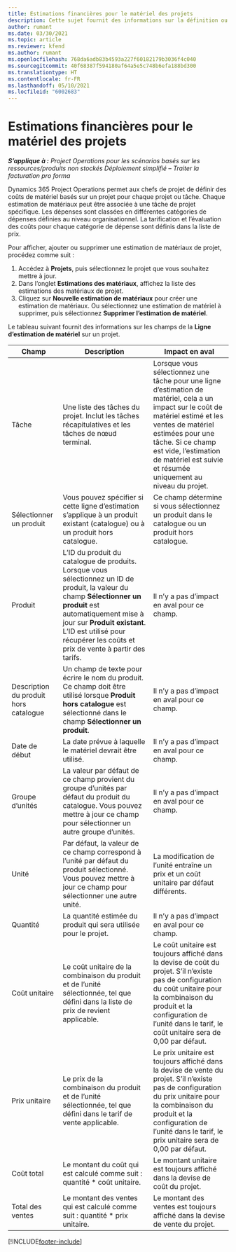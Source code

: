 ```yaml
---
title: Estimations financières pour le matériel des projets
description: Cette sujet fournit des informations sur la définition ou l’estimation du matériel basé sur le projet.
author: rumant
ms.date: 03/30/2021
ms.topic: article
ms.reviewer: kfend
ms.author: rumant
ms.openlocfilehash: 768da6adb83b4593a227f60182179b3036f4c040
ms.sourcegitcommit: 40f68387f594180af64a5e5c748b6efa188bd300
ms.translationtype: HT
ms.contentlocale: fr-FR
ms.lasthandoff: 05/10/2021
ms.locfileid: "6002683"
---
```

# <a name="financial-estimates-for-materials-on-projects"></a>Estimations financières pour le matériel des projets

_**S’applique à :** Project Operations pour les scénarios basés sur les ressources/produits non stockés Déploiement simplifié – Traiter la facturation pro forma_

Dynamics 365 Project Operations permet aux chefs de projet de définir des coûts de matériel basés sur un projet pour chaque projet ou tâche. Chaque estimation de matériaux peut être associée à une tâche de projet spécifique. Les dépenses sont classées en différentes catégories de dépenses définies au niveau organisationnel. La tarification et l’évaluation des coûts pour chaque catégorie de dépense sont définis dans la liste de prix. 

Pour afficher, ajouter ou supprimer une estimation de matériaux de projet, procédez comme suit :

1. Accédez à **Projets**, puis sélectionnez le projet que vous souhaitez mettre à jour.
2. Dans l’onglet **Estimations des matériaux**, affichez la liste des estimations des matériaux de projet.
3. Cliquez sur **Nouvelle estimation de matériaux** pour créer une estimation de matériaux. Ou sélectionnez une estimation de matériel à supprimer, puis sélectionnez **Supprimer l’estimation de matériel**.

Le tableau suivant fournit des informations sur les champs de la **Ligne d’estimation de matériel** sur un projet. 

| **Champ** | **Description** | **Impact en aval** |
| --- | --- | --- |
| Tâche | Une liste des tâches du projet. Inclut les tâches récapitulatives et les tâches de nœud terminal. | Lorsque vous sélectionnez une tâche pour une ligne d’estimation de matériel, cela a un impact sur le coût de matériel estimé et les ventes de matériel estimées pour une tâche. Si ce champ est vide, l’estimation de matériel est suivie et résumée uniquement au niveau du projet. |
| Sélectionner un produit |  Vous pouvez spécifier si cette ligne d’estimation s’applique à un produit existant (catalogue) ou à un produit hors catalogue. | Ce champ détermine si vous sélectionnez un produit dans le catalogue ou un produit hors catalogue. |
| Produit | L’ID du produit du catalogue de produits. Lorsque vous sélectionnez un ID de produit, la valeur du champ **Sélectionner un produit** est automatiquement mise à jour sur **Produit existant**. L’ID est utilisé pour récupérer les coûts et prix de vente à partir des tarifs. | Il n’y a pas d’impact en aval pour ce champ. |
| Description du produit hors catalogue | Un champ de texte pour écrire le nom du produit. Ce champ doit être utilisé lorsque **Produit hors catalogue** est sélectionné dans le champ **Sélectionner un produit**.| Il n’y a pas d’impact en aval pour ce champ. |
| Date de début | La date prévue à laquelle le matériel devrait être utilisé. | Il n’y a pas d’impact en aval pour ce champ. |
| Groupe d’unités | La valeur par défaut de ce champ provient du groupe d’unités par défaut du produit du catalogue. Vous pouvez mettre à jour ce champ pour sélectionner un autre groupe d’unités. | Il n’y a pas d’impact en aval pour ce champ. |
| Unité | Par défaut, la valeur de ce champ correspond à l’unité par défaut du produit sélectionné. Vous pouvez mettre à jour ce champ pour sélectionner une autre unité. | La modification de l’unité entraîne un prix et un coût unitaire par défaut différents. |
| Quantité | La quantité estimée du produit qui sera utilisée pour le projet. | Il n’y a pas d’impact en aval pour ce champ. |
| Coût unitaire | Le coût unitaire de la combinaison du produit et de l’unité sélectionnée, tel que défini dans la liste de prix de revient applicable. | Le coût unitaire est toujours affiché dans la devise de coût du projet. S’il n’existe pas de configuration du coût unitaire pour la combinaison du produit et la configuration de l’unité dans le tarif, le coût unitaire sera de 0,00 par défaut. |
| Prix unitaire | Le prix de la combinaison du produit et de l’unité sélectionnée, tel que défini dans le tarif de vente applicable. | Le prix unitaire est toujours affiché dans la devise de vente du projet. S’il n’existe pas de configuration du prix unitaire pour la combinaison du produit et la configuration de l’unité dans le tarif, le prix unitaire sera de 0,00 par défaut.|
| Coût total | Le montant du coût qui est calculé comme suit : quantité \* coût unitaire.| Le montant unitaire est toujours affiché dans la devise de coût du projet. |
| Total des ventes | Le montant des ventes qui est calculé comme suit : quantité \* prix unitaire. | Le montant des ventes est toujours affiché dans la devise de vente du projet. |


[!INCLUDE[footer-include](../includes/footer-banner.md)]
